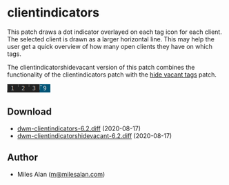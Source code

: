# clientindicators

This patch draws a dot indicator overlayed on each tag icon for each
client. The selected client is drawn as a larger horizontal line. This
may help the user get a quick overview of how many open clients they have
on which tags.

The clientindicatorshidevacant version of this patch combines
the functionality of the clientindicators patch with the
[hide vacant tags](/patches/hide_vacant_tags) patch.

![screenshot](dwm-clientindicators.png)

## Download
* [dwm-clientindicators-6.2.diff](dwm-clientindicators-6.2.diff) (2020-08-17)
* [dwm-clientindicatorshidevacant-6.2.diff](dwm-clientindicatorshidevacant-6.2.diff) (2020-08-17)

## Author
- Miles Alan (m@milesalan.com)
